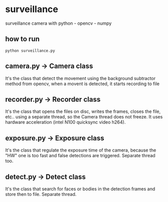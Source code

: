 # surveillance
surveillance camera with python - opencv - numpy

## how to run
```
python surveillance.py
```

## camera.py -> Camera class
It's the class that detect the movement using the background subtractor method from opencv,
when a movent is detected, it starts recording to file

## recorder.py -> Recorder class
It's the class that opens the files on disc, writes the frames, closes the file, etc.. using
a separate thread, so the Camera thread does not freeze.
It uses hardware acceleration (intel N100 quicksync video h264).

## exposure.py -> Exposure class
It's the class that regulate the exposure time of the camera, because the "HW" one is too
fast and false detections are triggered. Separate thread too.

## detect.py -> Detect class
It's the class that search for faces or bodies in the detection frames and store then
to file. Separate thread.
